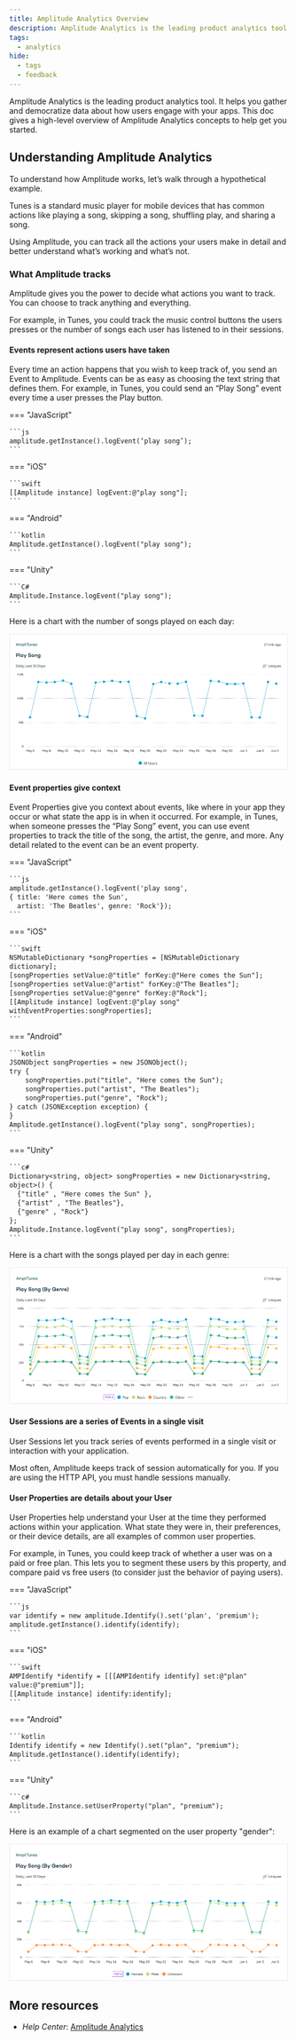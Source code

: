 ```yaml
---
title: Amplitude Analytics Overview
description: Amplitude Analytics is the leading product analytics tool. It helps you gather and democratize data about how users engage with your apps.
tags:
  - analytics
hide:
  - tags
  - feedback
---
```


Amplitude Analytics is the leading product analytics tool. It helps you gather and democratize data about how users engage with your apps.
 This doc gives a high-level overview of Amplitude Analytics concepts to help get you started.

## Understanding Amplitude Analytics

To understand how Amplitude works, let’s walk through a hypothetical example.

Tunes is a standard music player for mobile devices that has common actions like playing a song, skipping a song, shuffling play, and sharing a song.

Using Amplitude, you can track all the actions your users make in detail and better understand what’s working and what’s not.

### What Amplitude tracks

Amplitude gives you the power to decide what actions you want to track. You can choose to track anything and everything.

For example, in Tunes, you could track the music control buttons the users presses or the number of songs each user has listened to in their sessions.

#### Events represent actions users have taken

Every time an action happens that you wish to keep track of, you send an Event to Amplitude. Events can be as easy as choosing the text string that defines them.
For example, in Tunes, you could send an “Play Song” event every time a user presses the Play button.

=== "JavaScript"

    ```js
    amplitude.getInstance().logEvent(‘play song’);
    ```

=== "iOS"

    ```swift
    [[Amplitude instance] logEvent:@"play song"];
    ```

=== "Android"

    ```kotlin
    Amplitude.getInstance().logEvent("play song");
    ```

=== "Unity"

    ```C#
    Amplitude.Instance.logEvent("play song");
    ```

Here is a chart with the number of songs played on each day:

![An example chart showing songs the number of songs played on each day](../assets/images/analytics-chart-songs-played.png)

#### Event properties give context

Event Properties give you context about events, like where in your app they occur or what state the app is in when it occurred.
For example, in Tunes, when someone presses the “Play Song” event, you can use event properties to track the
 title of the song, the artist, the genre, and more. Any detail related to the event can be an event property.

=== "JavaScript"

    ```js
    amplitude.getInstance().logEvent('play song',
    { title: 'Here comes the Sun',
      artist: 'The Beatles', genre: 'Rock'});
    ```

=== "iOS"

    ```swift
    NSMutableDictionary *songProperties = [NSMutableDictionary dictionary];
    [songProperties setValue:@"title" forKey:@"Here comes the Sun"];
    [songProperties setValue:@"artist" forKey:@"The Beatles"];
    [songProperties setValue:@"genre" forKey:@"Rock"];
    [[Amplitude instance] logEvent:@"play song" withEventProperties:songProperties];
    ```

=== "Android"

    ```kotlin
    JSONObject songProperties = new JSONObject();
    try {
        songProperties.put("title", "Here comes the Sun");
        songProperties.put("artist", "The Beatles");
        songProperties.put("genre", "Rock");
    } catch (JSONException exception) {
    }
    Amplitude.getInstance().logEvent("play song", songProperties);
    ```

=== "Unity"

    ```c#
    Dictionary<string, object> songProperties = new Dictionary<string, object>() {
      {"title" , "Here comes the Sun" },
      {"artist" , "The Beatles"},
      {"genre" , "Rock"}
    };
    Amplitude.Instance.logEvent("play song", songProperties);
    ```

Here is a chart with the songs played per day in each genre:

![An example chart of songs played per day in each genre](../assets/images/analytics-chart-songs-played-by-genre.png)

#### User Sessions are a series of Events in a single visit

User Sessions let you track series of events performed in a single visit or interaction with your application.

Most often, Amplitude keeps track of session automatically for you. If you are using the HTTP API, you must handle sessions manually.

#### User Properties are details about your User

User Properties help understand your User at the time they performed actions within your application.
 What state they were in, their preferences, or their device details, are all examples of common user properties.

For example, in Tunes, you could keep track of whether a user was on a paid or free plan.
 This lets you to segment these users by this property, and compare paid vs free users (to consider just the behavior of paying users).

=== "JavaScript"

    ```js
    var identify = new amplitude.Identify().set('plan', 'premium');
    amplitude.getInstance().identify(identify);
    ```

=== "iOS"

    ```swift
    AMPIdentify *identify = [[[AMPIdentify identify] set:@"plan" value:@"premium"]];
    [[Amplitude instance] identify:identify];
    ```

=== "Android"

    ```kotlin
    Identify identify = new Identify().set("plan", "premium");
    Amplitude.getInstance().identify(identify);
    ```

=== "Unity"

    ```c#
    Amplitude.Instance.setUserProperty("plan", "premium");
    ```

Here is an example of a chart segmented on the user property "gender":

![An example chart that's segmented by the user property "gender"](../asssets/images/../../assets/images/analytics-chart-songs-played-by-gender.png)

## More resources

- *Help Center*: [Amplitude Analytics](https://help.amplitude.com/hc/en-us/categories/360006505092-Amplitude-Analytics)
